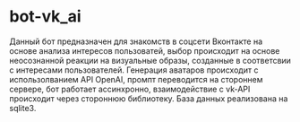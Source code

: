 # bot-vk_ai
Данный бот предназначен для знакомств в соцсети Вконтакте на основе анализа интересов пользоватей, выбор происходит на основе неосознанной реакции на визуальные образы, созданные в соответсвии с интересами пользователей.
Генерация аватаров происходит с использолванием API OpenAI, промпт переводится на стороннем сервере, бот работает ассинхронно, взаимодействие с vk-API происходит через стороннюю библиотеку. База данных реализована на sqlite3.
